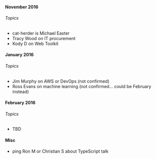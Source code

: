 
#### November 2016

###### Topics
* cat-herder is Michael Easter
* Tracy Wood on IT procurement
* Kody D on Web Toolkit

#### January 2016

###### Topics
* Jim Murphy on AWS or DevOps (not confirmed) 
* Ross Evans on machine learning (not confirmed... could be February instead)

#### February 2016

###### Topics
* TBD

#### Misc

* ping Ron M or Christian S about TypeScript talk

